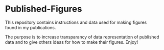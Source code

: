 # Published-Figures
This repository contains instructions and data used for making figures found in my publications. 
  
The purpose is to increase transparancy of data representation of published data and to give others ideas for how to make their figures. Enjoy!
